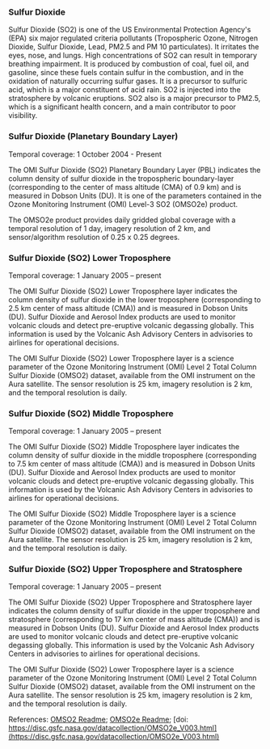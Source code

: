 ### Sulfur Dioxide 
Sulfur Dioxide (SO2) is one of the US Environmental Protection Agency's (EPA) six major regulated criteria pollutants (Tropospheric Ozone, Nitrogen Dioxide, Sulfur Dioxide, Lead, PM2.5 and PM 10 particulates). It irritates the eyes, nose, and lungs. High concentrations of SO2 can result in temporary breathing impairment. It is produced by combustion of coal, fuel oil, and gasoline, since these fuels contain sulfur in the combustion, and in the oxidation of naturally occurring sulfur gases. It is a precursor to sulfuric acid, which is a major constituent of acid rain. SO2 is injected into the stratosphere by volcanic eruptions. SO2 also is a major precursor to PM2.5, which is a significant health concern, and a main contributor to poor visibility.

### Sulfur Dioxide (Planetary Boundary Layer)
Temporal coverage: 1 October 2004 - Present

The OMI Sulfur Dioxide (SO2) Planetary Boundary Layer (PBL) indicates the column density of sulfur dioxide in the tropospheric boundary-layer (corresponding to the center of mass altitude (CMA) of 0.9 km) and is measured in Dobson Units (DU). It is one of the parameters contained in the Ozone Monitoring Instrument (OMI) Level-3 SO2 (OMSO2e) product.

The OMSO2e product provides daily gridded global coverage with a temporal resolution of 1 day, imagery resolution of 2 km, and sensor/algorithm resolution of 0.25 x 0.25 degrees.

### Sulfur Dioxide (SO2) Lower Troposphere
Temporal coverage: 1 January 2005 – present

The OMI Sulfur Dioxide (SO2) Lower Troposphere layer indicates the column density of sulfur dioxide in the lower troposphere (corresponding to 2.5 km center of mass altitude (CMA)) and is measured in Dobson Units (DU). Sulfur Dioxide and Aerosol Index products are used to monitor volcanic clouds and detect pre-eruptive volcanic degassing globally. This information is used by the Volcanic Ash Advisory Centers in advisories to airlines for operational decisions.

The OMI Sulfur Dioxide (SO2) Lower Troposphere layer is a science parameter of the Ozone Monitoring Instrument (OMI) Level 2 Total Column Sulfur Dioxide (OMSO2) dataset, available from the OMI instrument on the Aura satellite. The sensor resolution is 25 km, imagery resolution is 2 km, and the temporal resolution is daily.

### Sulfur Dioxide (SO2) Middle Troposphere
Temporal coverage: 1 January 2005 – present

The OMI Sulfur Dioxide (SO2) Middle Troposphere layer indicates the column density of sulfur dioxide in the middle troposphere (corresponding to 7.5 km center of mass altitude (CMA)) and is measured in Dobson Units (DU). Sulfur Dioxide and Aerosol Index products are used to monitor volcanic clouds and detect pre-eruptive volcanic degassing globally. This information is used by the Volcanic Ash Advisory Centers in advisories to airlines for operational decisions.

The OMI Sulfur Dioxide (SO2) Middle Troposphere layer is a science parameter of the Ozone Monitoring Instrument (OMI) Level 2 Total Column Sulfur Dioxide (OMSO2) dataset, available from the OMI instrument on the Aura satellite. The sensor resolution is 25 km, imagery resolution is 2 km, and the temporal resolution is daily.

### Sulfur Dioxide (SO2) Upper Troposphere and Stratosphere
Temporal coverage: 1 January 2005 – present

The OMI Sulfur Dioxide (SO2) Upper Troposphere and Stratosphere layer indicates the column density of sulfur dioxide in the upper troposphere and stratosphere (corresponding to 17 km center of mass altitude (CMA)) and is measured in Dobson Units (DU). Sulfur Dioxide and Aerosol Index products are used to monitor volcanic clouds and detect pre-eruptive volcanic degassing globally. This information is used by the Volcanic Ash Advisory Centers in advisories to airlines for operational decisions.

The OMI Sulfur Dioxide (SO2) Lower Troposphere layer is a science parameter of the Ozone Monitoring Instrument (OMI) Level 2 Total Column Sulfur Dioxide (OMSO2) dataset, available from the OMI instrument on the Aura satellite. The sensor resolution is 25 km, imagery resolution is 2 km, and the temporal resolution is daily.

References: [OMSO2 Readme](http://so2.gsfc.nasa.gov/Documentation/OMSO2Readme_V120_20140926.htm); [OMSO2e Readme](https://acdisc.gesdisc.eosdis.nasa.gov/data/Aura_OMI_Level3/OMSO2e.003/doc/README.OMSO2e.pdf); [doi: https://disc.gsfc.nasa.gov/datacollection/OMSO2e_V003.html](https://disc.gsfc.nasa.gov/datacollection/OMSO2e_V003.html)
